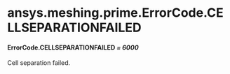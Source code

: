 <a id="ansys-meshing-prime-errorcode-cellseparationfailed"></a>

# ansys.meshing.prime.ErrorCode.CELLSEPARATIONFAILED

<a id="ansys.meshing.prime.ErrorCode.CELLSEPARATIONFAILED"></a>

#### ErrorCode.CELLSEPARATIONFAILED *= 6000*

Cell separation failed.

<!-- !! processed by numpydoc !! -->
